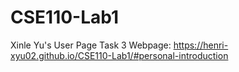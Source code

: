 # CSE110-Lab1
Xinle Yu's User Page
Task 3 Webpage:
https://henri-xyu02.github.io/CSE110-Lab1/#personal-introduction
